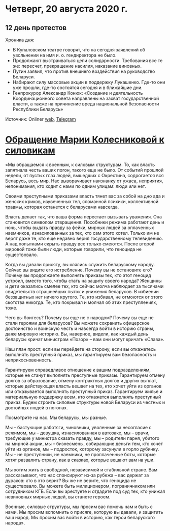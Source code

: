 # Четверг, 20 августа 2020 г.
## 12 день протестов

Хроника дня:

- В Купаловском театре говорят, что на сегодня заявлений об увольнении на имя и. о. гендиректора не было.
- Продолжают выстраиваться цепи солидарности. Требования все те же: пересчет, прекращение насилия, наказание виновных.
- Путин заявил, что против внешнего воздействия на руководство Беларуси.
- Набирают силу массовые акции в поддержку Лукашенко. Где-то они уже прошли, где-то состоятся сегодня и в ближайшие дни.
- Генпрокурор Александр Конюк: «Создание и деятельность Координационного совета направлены на захват государственной власти, а также на причинение вреда национальной безопасности Республики Беларусь»


Источник: Onliner [web](https://people.onliner.by/2020/08/20/glavnoe-za-den), [Telegram](https://t.me/onlinerby/14595)

# [Обращение Марии Колесниковой к силовикам](https://www.youtube.com/watch?v=DZqiJ0TRw3U)

«Мы обращаемся к военным, к силовым структурам. То, как власть запятнала честь ваших погон, такого еще не было. От событий прошлой недели, от пустых глаз людей, вышедших с Окрестина, содрогается вся Беларусь, весь мир. Нас выворачивает наизнанку от ужаса, неприятия, непонимания, кто ходит с нами по одним улицам: люди или нет.

Своими преступными приказами власть тянет вас за собой на дно ада и женских криков, изувеченных тел, сломанной психики, коллективной травмы, которая останется с беларусами навсегда.

Власть делает так, что ваша форма перестает вызывать уважения. Она становится символом отвращения. Пособники режима работают день и ночь, чтобы выдать правду за фейки, мирных людей за оплаченных наемников, изнасилованных за тех, кто сам этого хотел. Только им не верят даже те, кто еще недавно верил государственному телевидению. А над попытками скрыть правду все только смеются. После второй мировой тоже были люди, которые говорили, что геноцида не существовало.

Когда вы давали присягу, вы клялись служить беларускому народу. Сейчас вы видите его истребление. Почему вы не остановите его? Почему вы продолжаете выполнять приказы тех, кто этот геноцид устроил, вместо того, чтобы стать на защиту своего народа? Женщины и дети оказались смелее тех, кто сейчас молча наблюдает за тысячами свидетельств страшнейших пыток и унижения беларусов. В избиении беззащитных нет ничего крутого. Те, кто избивал, не отмоются от этого скотства никогда. Те, кто покрывал и молчал об этих преступлениях, тоже.

Чего вы боитесь? Почему вы еще не с народом? Почему вы еще не стали героями для беларусов? Вы можете сохранить офицерское достоинство и воинскую честь и навсегда войти в историю страны, даже мировую историю. Вы, наверное, видели, как каждый день беларусы кричат министрам «Позор» – вам они могут кричать «Слава».

Наш план прост: если вы перейдете на сторону, если вы откажетесь выполнять преступный приказ, мы гарантируем вам безопасность и неприкосновенность.

Гарантируем справедливое отношение к вашим подразделениям, которые не станут выполнять преступные приказы. Гарантируем отмену долгов за образование, отмену контрактных долгов и других выплат, которые действующая власть вешает на тех, кто хочет уйти из органов или отказывается выполнять преступный приказ. Гарантируем жилье и материальную поддержку всем, кто откажется выполнять преступный приказ. Будем строить силовые структуры новой Беларуси из честных и достойных людей в погонах.

Посмотрите на нас. Мы беларусы, мы разные.

Мы – бастующие работяги, чиновники, уволенные за несогласие с режимом, мы – девушка, изнасилованная в автозаке, мы – врачи, требующие у министра сказать правду, мы – родители парня, убитого на мирной акции, мы – бизнесмены, собирающие деньги тем, кто хочет уйти из органов, мы – подросток, которому засунули в горло дубинку. Мы – не преступники, не наемники, не проплаченные боты, которые хотят развалить страну, как в сказках, которые вешают вам на уши.

Мы хотим жить в свободной, независимой и стабильной стране. Вам рассказывают, что нас спонсируют из-за рубежа – вас держат за дураков: кто в это верит? Вы же не верите, что геноцида не существовало. Вы можете быть милиционером, пограничником или сотрудником КГБ. Если вы арестуете и отдадите под суд тех, кто унижал невиновных мирных людей, вы станете героем.

Военные, силовые структуры, мы просим вас помочь нам и быть с нами. Мы просим вспомнить о присяге, которую вы давали, и защитить ваш народ. Мы просим вас войти в историю, как герои беларуского народа».
